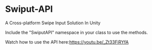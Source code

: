 # Swiput-API
A Cross-platform Swipe Input Solution In Unity

Include the "SwiputAPI" namespace in your class to use the methods.

Watch how to use the API here:https://youtu.be/_Zt33FiRYfA
